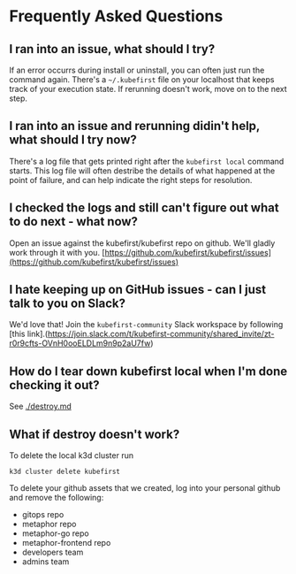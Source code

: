 # Frequently Asked Questions

## I ran into an issue, what should I try?

If an error occurrs during install or uninstall, you can often just run the command again. There's a `~/.kubefirst` file on your localhost that keeps track of your execution state. If rerunning doesn't work, move on to the next step.

## I ran into an issue and rerunning didin't help, what should I try now?

There's a log file that gets printed right after the `kubefirst local` command starts. This log file will often destribe the details of what happened at the point of failure, and can help indicate the right steps for resolution.

## I checked the logs and still can't figure out what to do next - what now?

Open an issue against the kubefirst/kubefirst repo on github. We'll gladly work through it with you.
[https://github.com/kubefirst/kubefirst/issues](https://github.com/kubefirst/kubefirst/issues)

## I hate keeping up on GitHub issues - can I just talk to you on Slack?

We'd love that! Join the `kubefirst-community` Slack workspace by following [this link].(https://join.slack.com/t/kubefirst-community/shared_invite/zt-r0r9cfts-OVnH0ooELDLm9n9p2aU7fw)

## How do I tear down kubefirst local when I'm done checking it out?

See [./destroy.md](./destroy.md)

## What if destroy doesn't work?

To delete the local k3d cluster run

```
k3d cluster delete kubefirst
```

To delete your github assets that we created, log into your personal github and remove the following:
- gitops repo
- metaphor repo
- metaphor-go repo
- metaphor-frontend repo
- developers team
- admins team

